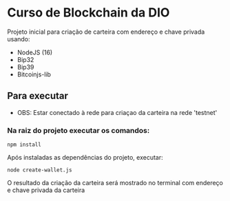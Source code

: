 # Curso de Blockchain da DIO
Projeto inicial para criação de carteira com endereço e chave privada usando:

- NodeJS (16)
- Bip32
- Bip39
- Bitcoinjs-lib

## Para executar
- OBS: Estar conectado à rede para criaçao da carteira na rede 'testnet'

### Na raiz do projeto executar os comandos:

```
npm install
```

Após instaladas as dependências do projeto, executar:


```
node create-wallet.js
```

O resultado da criação da carteira será mostrado no terminal com endereço e chave privada da carteira


